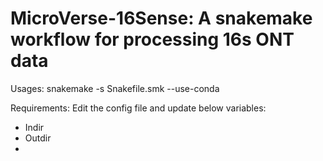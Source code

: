 # MicroVerse-16Sense: A snakemake workflow for processing 16s ONT data

Usages: snakemake -s Snakefile.smk   --use-conda

Requirements:
Edit the config file and update below variables:
-   Indir
-   Outdir
-   
